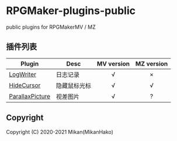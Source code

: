 # RPGMaker-plugins-public
public plugins for RPGMakerMV / MZ  


## 插件列表

| Plugin | Desc | MV version | MZ version |
| ---- | ---- | :--: | :--: |
| [LogWriter](plugins/LogWriter) | 日志记录 | √ | × |
| [HideCursor](plugins/HideCursor) | 隐藏鼠标光标 | √ | √ |
| [ParallaxPicture](plugins/ParallaxPicture) | 视差图片 | √ | ? |


## Copyright
Copyright (C) 2020-2021 Mikan(MikanHako)  
